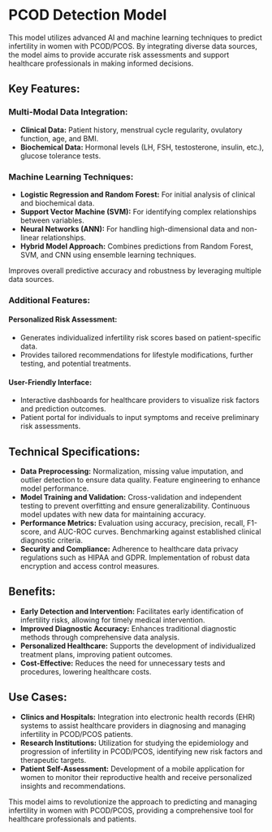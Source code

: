 <!DOCTYPE html>
<html lang="en">
<head>
    <meta charset="UTF-8">
    <meta name="viewport" content="width=device-width, initial-scale=1.0">
</head>
<body>

<h1>PCOD Detection Model</h1>

<p>This model utilizes advanced AI and machine learning techniques to predict infertility in women with PCOD/PCOS. By integrating diverse data sources, the model aims to provide accurate risk assessments and support healthcare professionals in making informed decisions.</p>

<h2>Key Features:</h2>

<h3>Multi-Modal Data Integration:</h3>
<ul>
    <li><strong>Clinical Data:</strong> Patient history, menstrual cycle regularity, ovulatory function, age, and BMI.</li>
    <li><strong>Biochemical Data:</strong> Hormonal levels (LH, FSH, testosterone, insulin, etc.), glucose tolerance tests.</li>
</ul>

<h3>Machine Learning Techniques:</h3>
<ul>
    <li><strong>Logistic Regression and Random Forest:</strong> For initial analysis of clinical and biochemical data.</li>
    <li><strong>Support Vector Machine (SVM):</strong> For identifying complex relationships between variables.</li>
    <li><strong>Neural Networks (ANN):</strong> For handling high-dimensional data and non-linear relationships.</li>
    <li><strong>Hybrid Model Approach:</strong> Combines predictions from Random Forest, SVM, and CNN using ensemble learning techniques.</li>
</ul>

<p>Improves overall predictive accuracy and robustness by leveraging multiple data sources.</p>

<h3>Additional Features:</h3>

<h4>Personalized Risk Assessment:</h4>
<ul>
    <li>Generates individualized infertility risk scores based on patient-specific data.</li>
    <li>Provides tailored recommendations for lifestyle modifications, further testing, and potential treatments.</li>
</ul>

<h4>User-Friendly Interface:</h4>
<ul>
    <li>Interactive dashboards for healthcare providers to visualize risk factors and prediction outcomes.</li>
    <li>Patient portal for individuals to input symptoms and receive preliminary risk assessments.</li>
</ul>

<h2>Technical Specifications:</h2>
<ul>
    <li><strong>Data Preprocessing:</strong> Normalization, missing value imputation, and outlier detection to ensure data quality. Feature engineering to enhance model performance.</li>
    <li><strong>Model Training and Validation:</strong> Cross-validation and independent testing to prevent overfitting and ensure generalizability. Continuous model updates with new data for maintaining accuracy.</li>
    <li><strong>Performance Metrics:</strong> Evaluation using accuracy, precision, recall, F1-score, and AUC-ROC curves. Benchmarking against established clinical diagnostic criteria.</li>
    <li><strong>Security and Compliance:</strong> Adherence to healthcare data privacy regulations such as HIPAA and GDPR. Implementation of robust data encryption and access control measures.</li>
</ul>

<h2>Benefits:</h2>
<ul>
    <li><strong>Early Detection and Intervention:</strong> Facilitates early identification of infertility risks, allowing for timely medical intervention.</li>
    <li><strong>Improved Diagnostic Accuracy:</strong> Enhances traditional diagnostic methods through comprehensive data analysis.</li>
    <li><strong>Personalized Healthcare:</strong> Supports the development of individualized treatment plans, improving patient outcomes.</li>
    <li><strong>Cost-Effective:</strong> Reduces the need for unnecessary tests and procedures, lowering healthcare costs.</li>
</ul>

<h2>Use Cases:</h2>
<ul>
    <li><strong>Clinics and Hospitals:</strong> Integration into electronic health records (EHR) systems to assist healthcare providers in diagnosing and managing infertility in PCOD/PCOS patients.</li>
    <li><strong>Research Institutions:</strong> Utilization for studying the epidemiology and progression of infertility in PCOD/PCOS, identifying new risk factors and therapeutic targets.</li>
    <li><strong>Patient Self-Assessment:</strong> Development of a mobile application for women to monitor their reproductive health and receive personalized insights and recommendations.</li>
</ul>

<p>This model aims to revolutionize the approach to predicting and managing infertility in women with PCOD/PCOS, providing a comprehensive tool for healthcare professionals and patients.</p>

</body>
</html>
